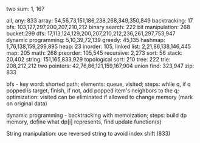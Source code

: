 two sum: 1, 167


all, any: 833
array: 54,56,73,151,186,238,268,349,350,849
backtracking: 17
bfs: 103,127,297,200,207,210,212
binary search:  222
bit manipulation: 268
bucket:299
dfs: 17,113,124,129,200,207,210,212,236,261,297,753,947
dynamic programming: 5,10,39,72,139
greedy: 45,135
hashmap: 1,76,138,159,299,895
heap: 23
inorder: 105,
linked list: 2,21,86,138,146,445
map: 205
math: 268
preorder: 105,545
recursive: 2,273
sort: 56
stack: 20,402
string: 151,165,833,929
topological sort: 210
tree: 222
trie: 208,212,212
two pointers: 42,76,86,121,159,167,904
union find: 323,947
zip: 833


bfs - key word: shorted path; elements: queue, visited; steps: while q, if q popped is target, finish, if not, add popped item's neighbors to the q; optimization: visited can be eliminated if allowed to change memory (mark on original data)

dynamic programming -
backtracking with memoization; steps: build dp memory, define what dp[i] represents, find update function(s)

String manipulation:
use reversed string to avoid index shift (833)
